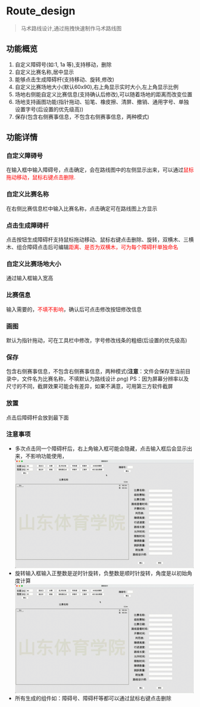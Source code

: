 # Route_design
> 马术路线设计,通过拖拽快速制作马术路线图
## 功能概览
1. 自定义障碍号(如:1, 1a 等),支持移动，删除
2. 自定义比赛名称,居中显示
3. 能够点击生成障碍杆(支持移动、旋转,修改)
4. 自定义比赛场地大小(默认60x90),右上角显示实时大小,左上角显示比例
5. 场地右侧能自定义比赛信息(支持确认后修改),可以随着场地的距离而改变位置
6. 场地支持画图功能(指针拖动、铅笔、橡皮擦、清屏、撤销、通用字号、单独设置字号(后设置的优先级高))
7. 保存(包含右侧赛事信息，不包含右侧赛事信息，两种模式)

## 功能详情
### 自定义障碍号
在输入框中输入障碍号，点击确定，会在路线图中的左侧显示出来，可以通过<span style="color:red">鼠标拖动移动，鼠标右键点击删除.</span>
### 自定义比赛名称
在右侧比赛信息栏中输入比赛名称，点击确定可在路线图上方显示
### 点击生成障碍杆
点击按钮生成障碍杆支持鼠标拖动移动、鼠标右键点击删除、旋转，双横木、三横木、组合障碍点击后可编辑<span style="color:red">距离、是否为双横木，可为每个障碍杆单独命名</span>
### 自定义比赛场地大小
通过输入框输入宽高
### 比赛信息
输入需要的，<span style="color:red">不填不影响</span>，确认后可点击修改按钮修改信息
### 画图
默认为指针拖动，可在工具栏中修改，字号修改线条的粗细(后设置的优先级高)
### 保存
包含右侧赛事信息，不包含右侧赛事信息，两种模式(**注意**：文件会保存至当前目录中，文件名为比赛名称，不填默认为路线设计.png)
PS：因为屏幕分辨率以及尺寸的不同，截屏效果可能会有差异，如果不满意，可用第三方软件截屏
### 放置
点击后障碍杆会放到最下面
### 注意事项
- 多次点击同一个障碍杆后，右上角输入框可能会隐藏，点击输入框后会显示出来，不影响功能使用，
![](./readme_img/disappear.gif)
- 旋转输入框输入正整数是逆时针旋转，负整数是顺时针旋转，角度是以初始角度计算
![](./readme_img/rotate.gif)
- 所有生成的组件如：障碍号、障碍杆等都可以通过鼠标右键点击删除